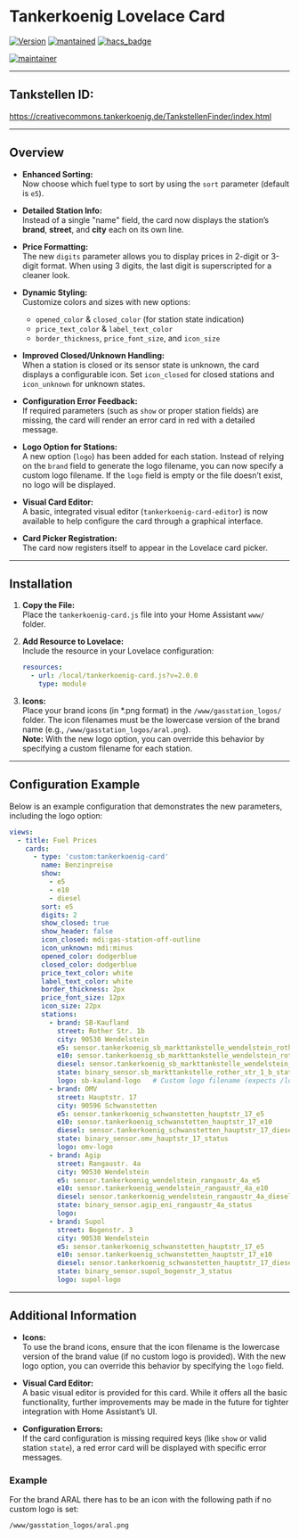 # Tankerkoenig Lovelace Card

[![Version](https://img.shields.io/badge/version-2.0.0-green.svg)](#) [![mantained](https://img.shields.io/maintenance/yes/2025.svg)](#) [![hacs_badge](https://img.shields.io/badge/HACS-Custom-orange.svg)](https://github.com/custom-components/hacs)

[![maintainer](https://img.shields.io/badge/maintainer-KrX%20-blue.svg)](https://github.com/KrX3D)

---

## Tankstellen ID:

  https://creativecommons.tankerkoenig.de/TankstellenFinder/index.html

---

## Overview

- **Enhanced Sorting:**  
  Now choose which fuel type to sort by using the `sort` parameter (default is `e5`).

- **Detailed Station Info:**  
  Instead of a single "name" field, the card now displays the station’s **brand**, **street**, and **city** each on its own line.

- **Price Formatting:**  
  The new `digits` parameter allows you to display prices in 2-digit or 3-digit format. When using 3 digits, the last digit is superscripted for a cleaner look.

- **Dynamic Styling:**  
  Customize colors and sizes with new options:  
  - `opened_color` & `closed_color` (for station state indication)  
  - `price_text_color` & `label_text_color`  
  - `border_thickness`, `price_font_size`, and `icon_size`

- **Improved Closed/Unknown Handling:**  
  When a station is closed or its sensor state is unknown, the card displays a configurable icon. Set `icon_closed` for closed stations and `icon_unknown` for unknown states.

- **Configuration Error Feedback:**  
  If required parameters (such as `show` or proper station fields) are missing, the card will render an error card in red with a detailed message.

- **Logo Option for Stations:**  
  A new option (`logo`) has been added for each station. Instead of relying on the `brand` field to generate the logo filename, you can now specify a custom logo filename. If the `logo` field is empty or the file doesn’t exist, no logo will be displayed.

- **Visual Card Editor:**  
  A basic, integrated visual editor (`tankerkoenig-card-editor`) is now available to help configure the card through a graphical interface.

- **Card Picker Registration:**  
  The card now registers itself to appear in the Lovelace card picker.

---

## Installation

1. **Copy the File:**  
   Place the `tankerkoenig-card.js` file into your Home Assistant `www/` folder.

2. **Add Resource to Lovelace:**  
   Include the resource in your Lovelace configuration:
   ```yaml
   resources:
     - url: /local/tankerkoenig-card.js?v=2.0.0
       type: module
   ```

3. **Icons:**  
   Place your brand icons (in *.png format) in the `/www/gasstation_logos/` folder. The icon filenames must be the lowercase version of the brand name (e.g., `/www/gasstation_logos/aral.png`).  
   **Note:** With the new logo option, you can override this behavior by specifying a custom filename for each station.

---

## Configuration Example

Below is an example configuration that demonstrates the new parameters, including the logo option:

```yaml
views:
  - title: Fuel Prices
    cards:
      - type: 'custom:tankerkoenig-card'
        name: Benzinpreise
        show: 
          - e5
          - e10
          - diesel
        sort: e5
        digits: 2
        show_closed: true
        show_header: false
        icon_closed: mdi:gas-station-off-outline
        icon_unknown: mdi:minus
        opened_color: dodgerblue
        closed_color: dodgerblue
        price_text_color: white
        label_text_color: white
        border_thickness: 2px
        price_font_size: 12px
        icon_size: 22px
        stations:
          - brand: SB-Kaufland
            street: Rother Str. 1b
            city: 90530 Wendelstein
            e5: sensor.tankerkoenig_sb_markttankstelle_wendelstein_rother_str_e5
            e10: sensor.tankerkoenig_sb_markttankstelle_wendelstein_rother_str_e10
            diesel: sensor.tankerkoenig_sb_markttankstelle_wendelstein_rother_str_diesel
            state: binary_sensor.sb_markttankstelle_rother_str_1_b_status
            logo: sb-kauland-logo   # Custom logo filename (expects /local/gasstation_logos/sb-kauland-logo.png)
          - brand: OMV
            street: Hauptstr. 17
            city: 90596 Schwanstetten
            e5: sensor.tankerkoenig_schwanstetten_hauptstr_17_e5
            e10: sensor.tankerkoenig_schwanstetten_hauptstr_17_e10
            diesel: sensor.tankerkoenig_schwanstetten_hauptstr_17_diesel
            state: binary_sensor.omv_hauptstr_17_status
            logo: omv-logo
          - brand: Agip
            street: Rangaustr. 4a
            city: 90530 Wendelstein
            e5: sensor.tankerkoenig_wendelstein_rangaustr_4a_e5
            e10: sensor.tankerkoenig_wendelstein_rangaustr_4a_e10
            diesel: sensor.tankerkoenig_wendelstein_rangaustr_4a_diesel
            state: binary_sensor.agip_eni_rangaustr_4a_status
            logo: 
          - brand: Supol
            street: Bogenstr. 3
            city: 90530 Wendelstein
            e5: sensor.tankerkoenig_schwanstetten_hauptstr_17_e5
            e10: sensor.tankerkoenig_schwanstetten_hauptstr_17_e10
            diesel: sensor.tankerkoenig_schwanstetten_hauptstr_17_diesel
            state: binary_sensor.supol_bogenstr_3_status
            logo: supol-logo
```

---

## Additional Information

- **Icons:**  
  To use the brand icons, ensure that the icon filename is the lowercase version of the brand value (if no custom logo is provided). With the new logo option, you can override this behavior by specifying the `logo` field.

- **Visual Card Editor:**  
  A basic visual editor is provided for this card. While it offers all the basic functionality, further improvements may be made in the future for tighter integration with Home Assistant’s UI.

- **Configuration Errors:**  
  If the card configuration is missing required keys (like `show` or valid station `state`), a red error card will be displayed with specific error messages.

### Example
For the brand ARAL there has to be an icon with the following path if no custom logo is set:

`/www/gasstation_logos/aral.png`
